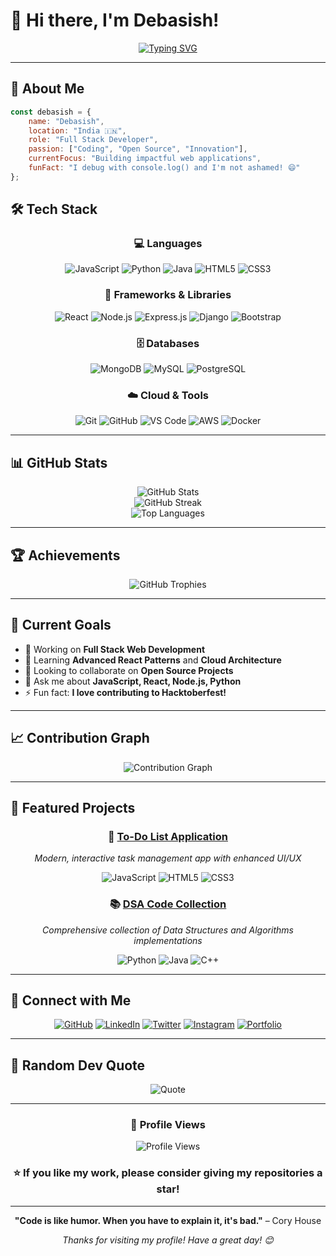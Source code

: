 # 👋 Hi there, I'm Debasish! 

<div align="center">
  
[![Typing SVG](https://readme-typing-svg.herokuapp.com?font=Fira+Code&pause=1000&color=2E9EF7&center=true&vCenter=true&width=435&lines=Full+Stack+Developer;Open+Source+Enthusiast;Always+Learning+New+Things;Building+Amazing+Projects)](https://git.io/typing-svg)

</div>

---

## 🚀 About Me

```javascript
const debasish = {
    name: "Debasish",
    location: "India 🇮🇳",
    role: "Full Stack Developer",
    passion: ["Coding", "Open Source", "Innovation"],
    currentFocus: "Building impactful web applications",
    funFact: "I debug with console.log() and I'm not ashamed! 😄"
};
```

## 🛠️ Tech Stack

<div align="center">

### 💻 Languages
![JavaScript](https://img.shields.io/badge/JavaScript-F7DF1E?style=for-the-badge&logo=javascript&logoColor=black)
![Python](https://img.shields.io/badge/Python-3776AB?style=for-the-badge&logo=python&logoColor=white)
![Java](https://img.shields.io/badge/Java-ED8B00?style=for-the-badge&logo=java&logoColor=white)
![HTML5](https://img.shields.io/badge/HTML5-E34F26?style=for-the-badge&logo=html5&logoColor=white)
![CSS3](https://img.shields.io/badge/CSS3-1572B6?style=for-the-badge&logo=css3&logoColor=white)

### 🚀 Frameworks & Libraries
![React](https://img.shields.io/badge/React-20232A?style=for-the-badge&logo=react&logoColor=61DAFB)
![Node.js](https://img.shields.io/badge/Node.js-339933?style=for-the-badge&logo=nodedotjs&logoColor=white)
![Express.js](https://img.shields.io/badge/Express.js-000000?style=for-the-badge&logo=express&logoColor=white)
![Django](https://img.shields.io/badge/Django-092E20?style=for-the-badge&logo=django&logoColor=white)
![Bootstrap](https://img.shields.io/badge/Bootstrap-563D7C?style=for-the-badge&logo=bootstrap&logoColor=white)

### 🗄️ Databases
![MongoDB](https://img.shields.io/badge/MongoDB-4EA94B?style=for-the-badge&logo=mongodb&logoColor=white)
![MySQL](https://img.shields.io/badge/MySQL-005C84?style=for-the-badge&logo=mysql&logoColor=white)
![PostgreSQL](https://img.shields.io/badge/PostgreSQL-316192?style=for-the-badge&logo=postgresql&logoColor=white)

### ☁️ Cloud & Tools
![Git](https://img.shields.io/badge/Git-F05032?style=for-the-badge&logo=git&logoColor=white)
![GitHub](https://img.shields.io/badge/GitHub-100000?style=for-the-badge&logo=github&logoColor=white)
![VS Code](https://img.shields.io/badge/VS_Code-0078D4?style=for-the-badge&logo=visual%20studio%20code&logoColor=white)
![AWS](https://img.shields.io/badge/AWS-232F3E?style=for-the-badge&logo=amazon-aws&logoColor=white)
![Docker](https://img.shields.io/badge/Docker-2496ED?style=for-the-badge&logo=docker&logoColor=white)

</div>

---

## 📊 GitHub Stats

<div align="center">
  <img src="https://github-readme-stats.vercel.app/api?username=debasish5452v&show_icons=true&theme=radical&hide_border=true&count_private=true" alt="GitHub Stats" />
</div>

<div align="center">
  <img src="https://github-readme-streak-stats.herokuapp.com/?user=debasish5452v&theme=radical&hide_border=true" alt="GitHub Streak" />
</div>

<div align="center">
  <img src="https://github-readme-stats.vercel.app/api/top-langs/?username=debasish5452v&layout=compact&theme=radical&hide_border=true" alt="Top Languages" />
</div>

---

## 🏆 Achievements

<div align="center">
  <img src="https://github-profile-trophy.vercel.app/?username=debasish5452v&theme=radical&no-frame=true&no-bg=false&margin-w=4" alt="GitHub Trophies" />
</div>

---

## 🎯 Current Goals

- 🔭 Working on **Full Stack Web Development**
- 🌱 Learning **Advanced React Patterns** and **Cloud Architecture**
- 👯 Looking to collaborate on **Open Source Projects**
- 💬 Ask me about **JavaScript, React, Node.js, Python**
- ⚡ Fun fact: **I love contributing to Hacktoberfest!**

---

## 📈 Contribution Graph

<div align="center">
  <img src="https://github-readme-activity-graph.vercel.app/graph?username=debasish5452v&theme=react-dark&hide_border=true&area=true" alt="Contribution Graph" />
</div>

---

## 🌟 Featured Projects

<div align="center">

### 🎯 [To-Do List Application](https://github.com/debasish5452v/To-Do-List)
*Modern, interactive task management app with enhanced UI/UX*

![JavaScript](https://img.shields.io/badge/JavaScript-F7DF1E?style=flat-square&logo=javascript&logoColor=black)
![HTML5](https://img.shields.io/badge/HTML5-E34F26?style=flat-square&logo=html5&logoColor=white)
![CSS3](https://img.shields.io/badge/CSS3-1572B6?style=flat-square&logo=css3&logoColor=white)

### 📚 [DSA Code Collection](https://github.com/debasish5452v/dsa-code)
*Comprehensive collection of Data Structures and Algorithms implementations*

![Python](https://img.shields.io/badge/Python-3776AB?style=flat-square&logo=python&logoColor=white)
![Java](https://img.shields.io/badge/Java-ED8B00?style=flat-square&logo=java&logoColor=white)
![C++](https://img.shields.io/badge/C++-00599C?style=flat-square&logo=cplusplus&logoColor=white)

</div>

---

## 🤝 Connect with Me

<div align="center">

[![GitHub](https://img.shields.io/badge/GitHub-100000?style=for-the-badge&logo=github&logoColor=white)](https://github.com/debasish5452v)
[![LinkedIn](https://img.shields.io/badge/LinkedIn-0077B5?style=for-the-badge&logo=linkedin&logoColor=white)](https://linkedin.com/in/debasish5452v)
[![Twitter](https://img.shields.io/badge/Twitter-1DA1F2?style=for-the-badge&logo=twitter&logoColor=white)](https://twitter.com/debasish5452v)
[![Instagram](https://img.shields.io/badge/Instagram-E4405F?style=for-the-badge&logo=instagram&logoColor=white)](https://instagram.com/debasish5452v)
[![Portfolio](https://img.shields.io/badge/Portfolio-000000?style=for-the-badge&logo=About.me&logoColor=white)](https://debasish5452v.github.io)

</div>

---

## 💭 Random Dev Quote

<div align="center">
  
![Quote](https://quotes-github-readme.vercel.app/api?type=horizontal&theme=radical)

</div>

---

<div align="center">

### 🎯 Profile Views

![Profile Views](https://komarev.com/ghpvc/?username=debasish5452v&color=brightgreen&style=flat-square&label=Profile+Views)

### ⭐ If you like my work, please consider giving my repositories a star!

</div>

---

<div align="center">
  
**"Code is like humor. When you have to explain it, it's bad."** – Cory House

*Thanks for visiting my profile! Have a great day! 😊*

</div>